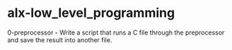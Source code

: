 # alx-low_level_programming

0-preprocessor - Write a script that runs a C file through the preprocessor and save the result into another file.


